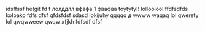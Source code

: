 idsffssf
hetgit fd f 
лолддлл
вфафа
1
фвафва
toytyty!!
lolloolool
ffdfsdfds
koloako
fdfs
dfsf
qfdsfdsf
sdasd
lokijuhy
qqqqq
д
wwww
waqaq
lol
qwerety
lol
qwqwweew
qwqw
xfjkh
fdfsdf
dfsf
